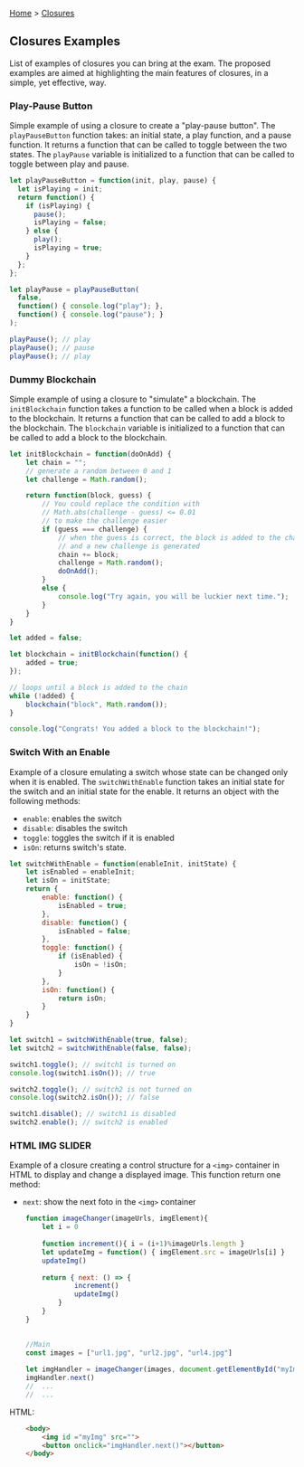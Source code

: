 [Home](../README.md) > [Closures](closures.md)

## Closures Examples
List of examples of closures you can bring at the exam.
The proposed examples are aimed at highlighting the main features of closures, in a simple, yet effective, way.

### Play-Pause Button
Simple example of using a closure to create a "play-pause button". The `playPauseButton` function takes: an initial state, a play function, and a pause function. It returns a function that can be called to toggle between the two states. The `playPause` variable is initialized to a function that can be called to toggle between play and pause.
```javascript
let playPauseButton = function(init, play, pause) {
  let isPlaying = init;
  return function() {
    if (isPlaying) {
      pause();
      isPlaying = false;
    } else {
      play();
      isPlaying = true;
    }
  };
};

let playPause = playPauseButton(
  false,
  function() { console.log("play"); },
  function() { console.log("pause"); }
);

playPause(); // play
playPause(); // pause
playPause(); // play
```

### Dummy Blockchain
Simple example of using a closure to "simulate" a blockchain. The `initBlockchain` function takes a function to be called when a block is added to the blockchain. It returns a function that can be called to add a block to the blockchain. The `blockchain` variable is initialized to a function that can be called to add a block to the blockchain.
```javascript
let initBlockchain = function(doOnAdd) {
    let chain = "";
    // generate a random between 0 and 1
    let challenge = Math.random();

    return function(block, guess) {
        // You could replace the condition with
        // Math.abs(challenge - guess) <= 0.01
        // to make the challenge easier
        if (guess === challenge) {
            // when the guess is correct, the block is added to the chain
            // and a new challenge is generated
            chain += block;
            challenge = Math.random();
            doOnAdd();
        }
        else {
            console.log("Try again, you will be luckier next time.");
        }
    }
}

let added = false;

let blockchain = initBlockchain(function() {
    added = true;
});

// loops until a block is added to the chain
while (!added) {
    blockchain("block", Math.random());
}

console.log("Congrats! You added a block to the blockchain!");
```

### Switch With an Enable
Example of a closure emulating a switch whose state can be changed only when it is enabled. The `switchWithEnable` function takes an initial state for the switch and an initial state for the enable. It returns an object with the following methods:
- `enable`: enables the switch
- `disable`: disables the switch
- `toggle`: toggles the switch if it is enabled
- `isOn`: returns switch's state. 
```javascript
let switchWithEnable = function(enableInit, initState) {
    let isEnabled = enableInit;
    let isOn = initState;
    return {
        enable: function() {
            isEnabled = true;
        },
        disable: function() {
            isEnabled = false;
        },
        toggle: function() {
            if (isEnabled) {
                isOn = !isOn;
            }
        },
        isOn: function() {
            return isOn;
        }
    }
}

let switch1 = switchWithEnable(true, false);
let switch2 = switchWithEnable(false, false);

switch1.toggle(); // switch1 is turned on
console.log(switch1.isOn()); // true

switch2.toggle(); // switch2 is not turned on
console.log(switch2.isOn()); // false

switch1.disable(); // switch1 is disabled
switch2.enable(); // switch2 is enabled
```

###  HTML IMG SLIDER
Example of a closure creating a control structure for a `<img>` container in HTML to display and change a displayed image.
This function return one method:
- `next`: show the next foto in the `<img>` container
```javascript
    function imageChanger(imageUrls, imgElement){
        let i = 0
        
        function increment(){ i = (i+1)%imageUrls.length }
        let updateImg = function() { imgElement.src = imageUrls[i] }
        updateImg()
        
        return { next: () => {
                increment()
                updateImg()
            }
        }
    }

    
    //Main
    const images = ["url1.jpg", "url2.jpg", "url4.jpg"]
    
    let imgHandler = imageChanger(images, document.getElementById("myImg"))
    imgHandler.next()
    //  ...
    //  ...
```
HTML:
```HTML
    <body>
        <img id ="myImg" src="">
        <button onclick="imgHandler.next()"></button>
    </body>
```